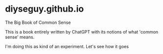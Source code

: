 # diyseguy.github.io

The Big Book of Common Sense

This is a book entirely written by ChatGPT with its notions of what 'common sense' means.

I'm doing this as kind of an experiment.
Let's see how it goes



